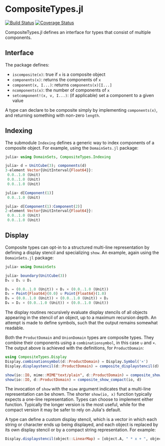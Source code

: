 # CompositeTypes.jl

[![Build Status](https://github.com/JuliaApproximation/CompositeTypes.jl/workflows/CI/badge.svg)](https://github.com/JuliaApproximation/CompositeTypes.jl/actions)
[![Coverage Status](https://codecov.io/gh/JuliaApproximation/CompositeTypes.jl/branch/master/graph/badge.svg)](https://codecov.io/gh/JuliaApproximation/CompositeTypes.jl)



CompositeTypes.jl defines an interface for types that consist of multiple components.

## Interface

The package defines:
- `iscomposite(x)`: true if `x` is a composite object
- `components(x)`: returns the components of `x`
- `component(x, I...)`: returns `components(x)[I...]`
- `ncomponents(x)`: the number of components of `x`
- `setcomponent!(x, v, I...)`: (if applicable) set a component to a given value

A type can declare to be composite simply by implementing `components(x)`, and
returning something with non-zero `length`.

## Indexing

The submodule `Indexing` defines a generic way to index components of a
composite object. For example, using the `DomainSets.jl` package:
```julia
julia> using DomainSets, CompositeTypes.Indexing

julia> d = UnitCube(3); components(d)
3-element Vector{UnitInterval{Float64}}:
 0.0..1.0 (Unit)
 0.0..1.0 (Unit)
 0.0..1.0 (Unit)

julia> d[Component(1)]
 0.0..1.0 (Unit)

julia> d[Component(1):Component(2)]
2-element Vector{UnitInterval{Float64}}:
 0.0..1.0 (Unit)
 0.0..1.0 (Unit)
```

## Display

Composite types can opt-in to a structured multi-line representation by
defining a display stencil and specializing `show`. An example, again using
the `DomainSets.jl` package:
```julia
julia> using DomainSets

julia> boundary(UnitCube(3))
D₄ ∪ D₁ ∪ D₃

D₁ = (0.0..1.0 (Unit)) × D₂ × (0.0..1.0 (Unit))
D₂ = Point{Float64}(0.0) ∪ Point{Float64}(1.0)
D₃ = (0.0..1.0 (Unit)) × (0.0..1.0 (Unit)) × D₂
D₄ = D₂ × (0.0..1.0 (Unit)) × (0.0..1.0 (Unit))
```
The display routines recursively evaluate display stencils of all objects
appearing in the stencil of an object, up to a maximum recursion depth. An
attempt is made to define symbols, such that the output remains somewhat
readable.

Both the `ProductDomain` and `UnionDomain` types are composite types. They
combine their components using a `combinationsymbol`, in this case `∪` and `×`.
The output above is achieved with the definitions, for `ProductDomain`:
```julia
using CompositeTypes.Display
Display.combinationsymbol(d::ProductDomain) = Display.Symbol('×')
Display.displaystencil(d::ProductDomain) = composite_displaystencil(d)

show(io::IO, mime::MIME"text/plain", d::ProductDomain) = composite_show(io, mime, d)
show(io::IO, d::ProductDomain) = composite_show_compact(io, d)
```
The invocation of `show` with the `mime` argument indicates that a multi-line
representation can be shown. The shorter `show(io, x)` function typically expects
a one-line representation. Types can choose to implement either function. Typically
the longer version is the most useful, while for the compact version it may be
safer to rely on Julia's default.

A type can define a custom display stencil, which is a vector in which each string
or character ends up being displayed, and each object is replaced by its own
display stencil or by a compact string representation. For example:
```julia
Display.displaystencil(object::LinearMap) = [object.A, " * x + ", object.b]
```
